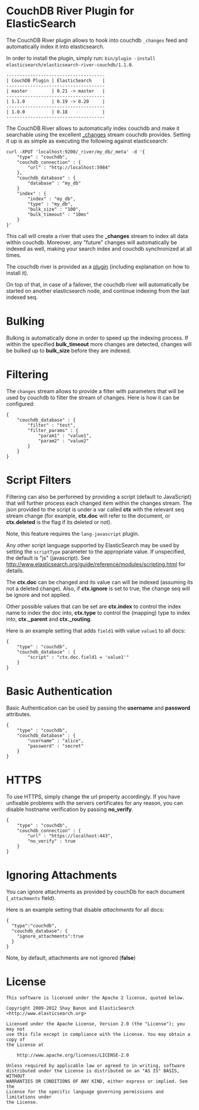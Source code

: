 CouchDB River Plugin for ElasticSearch
==================================

The CouchDB River plugin allows to hook into couchdb `_changes` feed and automatically index it into elasticsearch.

In order to install the plugin, simply run: `bin/plugin -install elasticsearch/elasticsearch-river-couchdb/1.1.0`.

    -------------------------------------
    | CouchDB Plugin | ElasticSearch    |
    -------------------------------------
    | master         | 0.21 -> master   |
    -------------------------------------
    | 1.1.0          | 0.19 -> 0.20     |
    -------------------------------------
    | 1.0.0          | 0.18             |
    -------------------------------------

The CouchDB River allows to automatically index couchdb and make it searchable using the excellent [_changes](http://guide.couchdb.org/draft/notifications.html) stream couchdb provides. Setting it up is as simple as executing the following against elasticsearch:

	curl -XPUT 'localhost:9200/_river/my_db/_meta' -d '{
	    "type" : "couchdb",
	    "couchdb_connection" : {
	        "url" : "http://localhost:5984"
	    },
	    "couchdb_database" : {
	        "database" : "my_db"
	    }
	    "index" : {
	        "index" : "my_db",
	        "type" : "my_db",
	        "bulk_size" : "100",
	        "bulk_timeout" : "10ms"
	    }
	}'

This call will create a river that uses the **_changes** stream to index all data within couchdb. Moreover, any "future" changes will automatically be indexed as well, making your search index and couchdb synchronized at all times.

The couchdb river is provided as a [plugin](https://github.com/elasticsearch/elasticsearch-river-couchdb) (including explanation on how to install it).

On top of that, in case of a failover, the couchdb river will automatically be started on another elasticsearch node, and continue indexing from the last indexed seq.

Bulking
======

Bulking is automatically done in order to speed up the indexing process. If within the specified **bulk_timeout** more changes are detected, changes will be bulked up to **bulk_size** before they are indexed.

Filtering
======

The `changes` stream allows to provide a filter with parameters that will be used by couchdb to filter the stream of changes. Here is how it can be configured:

	{
	    "couchdb_database" : {
	        "filter" : "test",
	        "filter_params" : {
	            "param1" : "value1",
	            "param2" : "value2"
	        }
	    }
	}

Script Filters
=========

Filtering can also be performed by providing a script (default to JavaScript) that will further process each changed item within the changes stream. The json provided to the script is under a var called **ctx** with the relevant seq stream change (for example, **ctx.doc** will refer to the document, or **ctx.deleted** is the flag if its deleted or not).

Note, this feature requires the `lang-javascript` plugin.

Any other script language supported by ElasticSearch may be used by setting the `scriptType` parameter to the appropriate value. If unspecified, the default is "js" (javascript). See http://www.elasticsearch.org/guide/reference/modules/scripting.html for details. 

The **ctx.doc** can be changed and its value can will be indexed (assuming its not a deleted change). Also, if **ctx.ignore** is set to true, the change seq will be ignore and not applied.

Other possible values that can be set are **ctx.index** to control the index name to index the doc into, **ctx.type** to control the (mapping) type to index into, **ctx._parent** and **ctx._routing**.

Here is an example setting that adds `field1` with value `value1` to all docs:

	{
	    "type" : "couchdb",
	    "couchdb_database" : {
	        "script" : "ctx.doc.field1 = 'value1'"
	    }
	}

Basic Authentication
===============

Basic Authentication can be used by passing the **username** and **password** attributes.

	{
	    "type" : "couchdb",
	    "couchdb_database" : {
	        "username" : "alice",
	        "password" : "secret"
	    }
	}

HTTPS
=====

To use HTTPS, simply change the url property accordingly. If you have unfixable problems with the servers certificates for any reason, you can disable hostname verification by passing **no_verify**.

	{
	    "type" : "couchdb",
	    "couchdb_connection" : {
	        "url" : "https://localhost:443",
	        "no_verify" : true
	    }
	}


Ignoring Attachments
====================

You can ignore attachments as provided by couchDb for each document (`_attachments` field).

Here is an example setting that disable *attachments* for all docs:

	{
	  "type":"couchdb",
	  "couchdb_database": {
	    "ignore_attachments":true
	  }
	}

Note, by default, attachments are not ignored (**false**)


License
=======

    This software is licensed under the Apache 2 license, quoted below.

    Copyright 2009-2012 Shay Banon and ElasticSearch <http://www.elasticsearch.org>

    Licensed under the Apache License, Version 2.0 (the "License"); you may not
    use this file except in compliance with the License. You may obtain a copy of
    the License at

        http://www.apache.org/licenses/LICENSE-2.0

    Unless required by applicable law or agreed to in writing, software
    distributed under the License is distributed on an "AS IS" BASIS, WITHOUT
    WARRANTIES OR CONDITIONS OF ANY KIND, either express or implied. See the
    License for the specific language governing permissions and limitations under
    the License.
